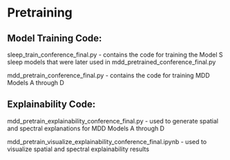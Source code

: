 # Pretraining

## Model Training Code:

sleep_train_conference_final.py - contains the code for training the Model S sleep models that were later used in mdd_pretrained_conference_final.py

mdd_pretrain_conference_final.py - contains the code for training MDD Models A through D

## Explainability Code:
mdd_pretrain_explainability_conference_final.py - used to generate spatial and spectral explanations for MDD Models A through D

mdd_pretrain_visualize_explainability_conference_final.ipynb - used to visualize spatial and spectral explainability results
